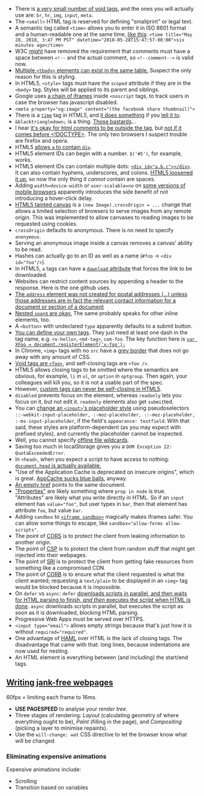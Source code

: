 - There is [a very small number of void tags](https://html.spec.whatwg.org/multipage/syntax.html#elements-2), and the ones you will actually use are: `br`, `hr`, `img`, `input`, `meta`.
- The `<small>` HTML tag is reserved for defining "smallprint" or legal text.
- A semantic tag called `<time>` allows you to enter it in ISO 8601 format and a human-readable one at the same time, [like this](https://zachholman.com/talk/utc-is-enough-for-everyone-right): `<time title="May 28, 2018, 3:47 PM PST" datetime="2018-05-28T15:47:57-08:00">six minutes ago</time>`
- W3C [might](https://www.w3.org/TR/html51/syntax.html#sec-comments) have removed the requirement that comments must have a space between `<!--` and the actual comment, so `<!--comment-->` is valid now.
- [Multiple `<tbody>` elements can exist in the same table.](https://stackoverflow.com/questions/3076708/can-we-have-multiple-tbody-in-same-table) Suspect the only reason for this is styling.
- In HTML5, `<style>` tags must have the `scoped` attribute if they are in the `<body>` tag. Styles will be applied to its parent and siblings.
- Google uses [a chain of iframes](www.googletagmanager.com/ns.html?id=GTM-NQTT) inside `<noscript` tags, to track users in case the browser has javascript disabled.
- `<meta property="og:image" content="(the facebook share thumbnail)">`
- There is a [`time`](http://www.w3schools.com/tags/tag_time.asp) tag in HTML5, and [it does something](http://jsfiddle.net/trevoro/T4wRq/) if you [tell it to](http://trevoro.net/2013/whats-your-timezone/).
- `&blacktriangledown;` is a thing. [Those bastards](http://www.w3.org/TR/2013/WD-components-intro-20130606/#decorator-section)...
- I hear [it's okay for html comments to be outside the <html> tag](http://stackoverflow.com/questions/365805/is-it-ok-to-put-html-comments-outside-the-html-tags), but [not if it comes before <!DOCTYPE>](http://stackoverflow.com/questions/941100/can-comments-appear-before-the-doctype-declaration). The only two browsers I suspect trouble are firefox and opera.
- HTML5 [allows `a` to contain `div`](http://stackoverflow.com/a/1828032/1558430).
- HTML5 element IDs can begin with a number. `$('#5')`, for example, works.
- HTML5 element IDs can contain multiple dots: [`<div id="a.b.c"></div>`](http://stackoverflow.com/a/9930611/1558430). It can also contain hyphens, underscores, and colons. [HTML5 loosened it up](https://mathiasbynens.be/notes/html5-id-class), so now the only thing it *cannot* contain are spaces.
- Adding `width=device-width` or `user-scalable=no` on [some versions of mobile browsers](https://github.com/ftlabs/fastclick#when-it-isnt-needed) apparently introduces the side benefit of not introducing a hover-click delay.
- [HTML5 tainted canvas](https://developer.mozilla.org/en-US/docs/HTML/CORS_Enabled_Image) is a `(new Image).crossOrigin = ...` change that allows a limited selection of browsers to serve images from any remote origin. This was implemented to allow canvases to reading images to be requested using cookies.
- `crossOrigin` defaults to anonymous. There is no need to specify `anonymous`.
- Serving an anonymous image inside a canvas removes a canvas' ability to be read.
- Hashes can actually go to an ID as well as a name (`#foo` -> `<div id="foo"/>`).
- In HTML5, `a` tags can have a [`download` attribute](http://www.w3schools.com/tags/att_a_download.asp) that forces the link to be downloaded.
- Websites can restrict content sources by appending a header to the response. Here is the one github uses.
- [The `address` element was not created for postal addresses (...) unless those addresses are in fact the relevant contact information for a document or section of a document](http://html5doctor.com/the-address-element/)
- [Nested `span`s are okay.](http://stackoverflow.com/questions/1078127/are-nested-span-tags-ok-in-xhtml) The same probably speaks for other inline elements, too.
- A `<button>` with undeclared `type` apparently defaults to a submit button.
- [You can define your own tags](http://stackoverflow.com/questions/9845011/are-custom-elements-valid-html5/9845124#9845124). They just need at least one dash in the tag name, e.g. `<x-hello>`, `<md-tag>`, `com-foo`.
  The key function here is [`var XFoo = document.registerElement('x-foo');`](http://www.html5rocks.com/en/tutorials/webcomponents/customelements/)
- In Chrome, `<img>` tags with no `src` have a [grey border](http://stackoverflow.com/questions/10848722/google-chrome-images-have-border) that does not go away with any amount of CSS.
- [Void tags are `<foo>`](https://github.com/w3c/webcomponents/issues/624#issuecomment-385304654), and self-closing tags are `<foo />`.
- HTML5 allows closing tags to be omitted where the semantics are obvious, for example, `li` in `ul`, or `option` in `optgroup`. Then again, your colleagues will kill you, so it is not a usable part of the spec.
- However, [custom tags can never be self-closing in HTML5](http://stackoverflow.com/questions/23961178/do-custom-elements-require-a-close-tag).
- `disabled` prevents focus on the element, whereas `readonly` lets you focus on it, but not edit it. `readonly` elements also get `submit`ted.
- You can [change an `<input>`'s placeholder style](http://stackoverflow.com/a/2610741) using pseudoselectors `::-webkit-input-placeholder, :-moz-placeholder, ::-moz-placeholder, :-ms-input-placeholder`, if the field's `appearance: textfield`. With that said, these styles are platform-dependent (as you may expect with prefixed styles), and currently the placeholder cannot be inspected.
- Well, you cannot specify [offline file wildcards](http://stackoverflow.com/questions/8001196/how-do-i-specify-a-wildcard-in-the-html5-cache-manifest-to-load-all-images-in-a).
- Saving too much in localStorage gives you a `DOM Exception 22: QuotaExceededError`.
- In `<head>`, when you expect a script to have access to nothing: [`document.head` is actually available.](https://eager.io/blog/everything-I-know-about-the-script-tag/)
- "Use of the Application Cache is deprecated on insecure origins", which is great. [AppCache sucks blue balls](http://alistapart.com/article/application-cache-is-a-douchebag), anyway.
- [An empty href](http://stackoverflow.com/questions/5637969/is-an-empty-href-valid) points to the same document.
- ["Properties"](https://stackoverflow.com/a/6004028/1558430) are likely something where `prop in node` is true. "Attributes" are likely what you write directly in HTML. So if an `input` element has `value="foo"`, but user types in `bar`, then that element has attribute `foo`, but value `bar`.
- Adding `sandbox` to [`<iframe sandbox>`](https://developer.mozilla.org/en-US/docs/Web/HTML/Element/iframe) magically makes iframes safer. You can allow some things to escape, like `sandbox="allow-forms allow-scripts"`.
- The point of [CORS](https://developer.mozilla.org/en-US/docs/Web/HTTP/CORS) is to protect the client from leaking information to another origin.
- The point of [CSP](https://developer.mozilla.org/en-US/docs/Web/HTTP/CSP) is to protect the client from random stuff that might get injected into their webpages.
- The point of [SRI](https://developer.mozilla.org/en-US/docs/Web/Security/Subresource_Integrity) is to protect the client from getting fake resources from something like a compromised CDN.
- The point of [CORB](https://fetch.spec.whatwg.org/#corb) is to ensure what the client requested is what the client wanted; requesting a `text/plain` to be displayed in an `<img>` tag would be blocked because it is impossible.
- On `defer` vs `async`: `defer` [downloads scripts in parallel, and then waits for HTML parsing to finish, _and then_ executes the script when HTML is done](https://developers.google.com/web/fundamentals/primers/modules). `async` downloads scripts in parallel, but executes the script as soon as it is downloaded, blocking HTML parsing.
- Progressive Web Apps must be served over HTTPS.
- `<input type="email">` allows empty strings because that's just how it is without `required="required"`.
- One advantage of [HAML](https://en.wikipedia.org/wiki/Haml) over HTML is the lack of closing tags. The disadvantage that came with that: long lines, because indentations are now used for nesting.
- An HTML element is everything between (and including) the start/end tags.

## [Writing jank-free webpages](http://aerotwist.com/blog/pixels-are-expensive/)

60fps = limiting each frame to 16ms.

- **USE PAGESPEED** to analyse your _render tree_.
- Three stages of rendering: _Layout_ (calculating geometry of where everything ought to be), _Paint_ (filling in the page), and _Compositing_ (picking a layer to minimise repaints).
- Use the `will-change: wat` CSS directive to let the browser know what will be changed

### Eliminating expensive animations

Expensive animations include:

- Scrolling
- Transition based on variables
